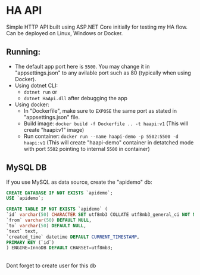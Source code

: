 # HA API
Simple HTTP API built using ASP.NET Core initially for testing my HA flow. Can be deployed on Linux, Windows or Docker.

## Running:
- The default app port here is `5500`. You may change it in "appsettings.json" to any avilable port such as 80 (typically when using Docker).
- Using dotnet CLI:
  - `dotnet run` or
  - `dotnet HaApi.dll` after debugging the app
- Using docker:
  - In "Dockerfile", make sure to `EXPOSE` the same port as stated in "appsettings.json" file.
  - Build image: `docker build -f Dockerfile .. -t haapi:v1` (This will create "haapi:v1" image)
  - Run container: `docker run --name haapi-demo -p 5502:5500 -d haapi:v1` (This will create "haapi-demo" container in detatched mode with port `5502` pointing to internal `5500` in container)


## MySQL DB
If you use MySQL as data source, create the "apidemo" db:
<br />

~~~~sql
CREATE DATABASE IF NOT EXISTS `apidemo`;
USE `apidemo`;

CREATE TABLE IF NOT EXISTS `apidemo` (
`id` varchar(50) CHARACTER SET utf8mb3 COLLATE utf8mb3_general_ci NOT NULL,
`from` varchar(50) DEFAULT NULL,
`to` varchar(50) DEFAULT NULL,
`text` text,
`created_time` datetime DEFAULT CURRENT_TIMESTAMP,
PRIMARY KEY (`id`)
) ENGINE=InnoDB DEFAULT CHARSET=utf8mb3;
~~~~
<br />
Dont forget to create user for this db

